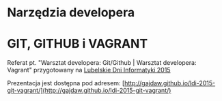 # Narzędzia developera
# GIT, GITHUB i VAGRANT

Referat pt. "Warsztat developera: Git/Github | Warsztat developera: Vagrant"
przygotowany na [Lubelskie Dni Informatyki 2015](http://ldi.org.pl/topic/52-warsztat-developera-gitgithub-warsztat-developera-vagrant/)

Prezentacja jest dostępna pod adresem:
[http://gajdaw.github.io/ldi-2015-git-vagrant/](http://gajdaw.github.io/ldi-2015-git-vagrant/)